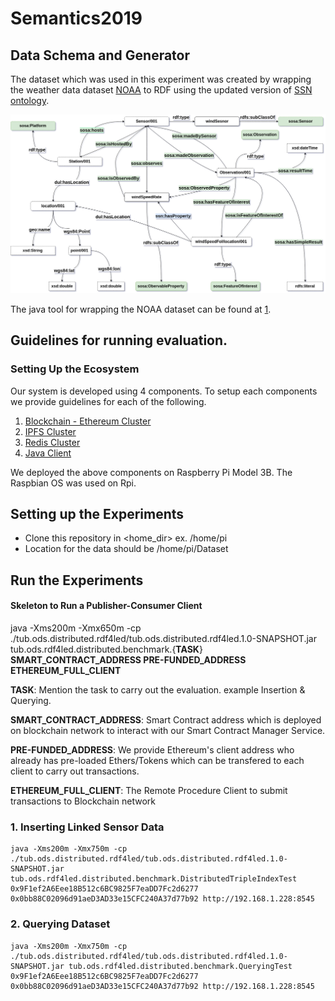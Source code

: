 # Semantics2019
## Data Schema and Generator

The dataset which was used in this experiment was created by wrapping the weather data dataset 
[NOAA](https://www.ncdc.noaa.gov/) to RDF using the updated version of 
[SSN ontology](https://www.w3.org/TR/vocab-ssn/).

![Image Data Schema](./Station.png)

The java tool for wrapping the NOAA dataset can be found at [1](https://github.com/anhlt18vn/noaa-2-rdf).


## Guidelines for running evaluation.


### Setting Up the Ecosystem

Our system is developed using 4 components. To setup each components we provide guidelines for each of the following.
1. [Blockchain - Ethereum Cluster](./blockchain/README.md)
2. [IPFS Cluster](./ipfs/README.md)
3. [Redis Cluster](./redis/README.md)
4. [Java Client](./java/README.md)

We deployed the above components on Raspberry Pi Model 3B. The Raspbian OS was used on Rpi.


## Setting up the Experiments

* Clone this repository in <home_dir> ex. /home/pi
* Location for the data should be /home/pi/Dataset

## Run the Experiments

#### Skeleton to Run a Publisher-Consumer Client

java -Xms200m -Xmx650m -cp ./tub.ods.distributed.rdf4led/tub.ods.distributed.rdf4led.1.0-SNAPSHOT.jar tub.ods.rdf4led.distributed.benchmark.{**TASK**} **SMART_CONTRACT_ADDRESS PRE-FUNDED_ADDRESS ETHEREUM_FULL_CLIENT**

**TASK**: Mention the task to carry out the evaluation. example Insertion & Querying.

**SMART_CONTRACT_ADDRESS**: Smart Contract address which is deployed on blockchain network to interact with our Smart Contract Manager Service.

**PRE-FUNDED_ADDRESS**: We provide Ethereum's client address who already has pre-loaded Ethers/Tokens which can be transfered to each client to carry out transactions.

**ETHEREUM_FULL_CLIENT**: The Remote Procedure Client to submit transactions to Blockchain network

### 1. Inserting Linked Sensor Data

```
java -Xms200m -Xmx750m -cp ./tub.ods.distributed.rdf4led/tub.ods.distributed.rdf4led.1.0-SNAPSHOT.jar tub.ods.rdf4led.distributed.benchmark.DistributedTripleIndexTest 0x9F1ef2A6Eee18B512c6BC9825F7eaDD7Fc2d6277 0x0bb88C02096d91aeD3AD33e15CFC240A37d77b92 http://192.168.1.228:8545
```

### 2. Querying Dataset

```
java -Xms200m -Xmx750m -cp ./tub.ods.distributed.rdf4led/tub.ods.distributed.rdf4led.1.0-SNAPSHOT.jar tub.ods.rdf4led.distributed.benchmark.QueryingTest 0x9F1ef2A6Eee18B512c6BC9825F7eaDD7Fc2d6277 0x0bb88C02096d91aeD3AD33e15CFC240A37d77b92 http://192.168.1.228:8545
```
